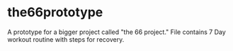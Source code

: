 # the66prototype
A prototype for a bigger project called "the 66 project."
File contains 7 Day workout routine with steps for recovery.
